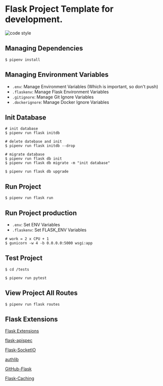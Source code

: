 # Flask Project Template for development.

![code style](https://img.shields.io/badge/code%20style-black-000000.svg)

Managing Dependencies
---------------------

```
$ pipenv install
```

Managing Environment Variables
------------------------------

- `.env`: Manage Environment Variables (Which is important, so don't push)
- `.flaskenv`: Manage Flask Environment Variables
- `.gitignore`: Manage Git Ignore Variables
- `.dockerignore`: Manage Docker Ignore Variables

Init Database
------------------------------

```
# init database
$ pipenv run flask initdb

# delete datebase and init
$ pipenv run flask initdb --drop

# migrate database
$ pipenv run flask db init
$ pipenv run flask db migrate -m "init database"

$ pipenv run flask db upgrade
```

Run Project
------------------------------

```
$ pipenv run flask run
```

Run Project production
------------------------------

- `.env`: Set ENV Variables
- `.flaskenv`: Set FLASK_ENV Variables

```
# work = 2 x CPU + 1
$ gunicorn -w 4 -b 0.0.0.0:5000 wsgi:app
```

Test Project
------------------------------

```
$ cd /tests

$ pipenv run pytest
```

View Project All Routes
------------------------------
```
$ pipenv run flask routes
```

Flask Extensions
------------------------------
[Flask Extensions](http://flask.pocoo.org/extensions/)

[flask-apispec](https://github.com/jmcarp/flask-apispec)

[Flask-SocketIO](https://github.com/miguelgrinberg/Flask-SocketIO)

[authlib](https://github.com/lepture/authlib)

[GitHub-Flask](https://github.com/cenkalti/github-flask)

[Flask-Caching](https://github.com/sh4nks/flask-caching)
